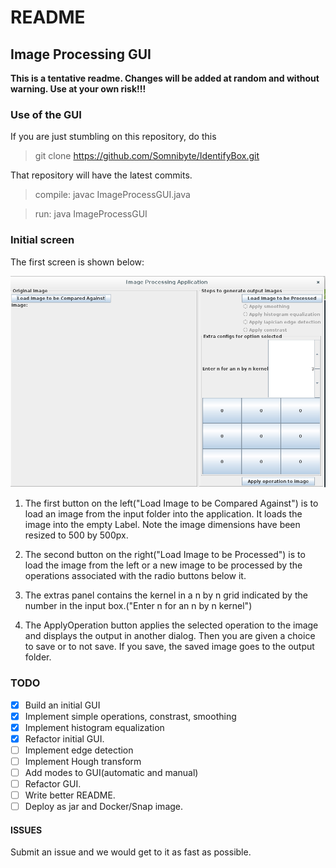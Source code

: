 # README

## Image Processing GUI

**This is a tentative readme. Changes will be added at random and without warning. Use at your own risk!!!**

### Use of the GUI

If you are just stumbling on this repository, do this

> git clone https://github.com/Somnibyte/IdentifyBox.git 

That repository will have the latest commits.

>compile:	javac ImageProcessGUI.java

>run: 		java ImageProcessGUI

### Initial screen

The first screen is shown below:

![alt text](IdentifyBox/first_screen.png "First Screen")

1. The first button on the left("Load Image to be Compared Against") is to load an image from the input folder into the application. It loads the image into 
the empty Label. Note the image dimensions have been resized to 500 by 500px. 

2. The second button on the right("Load Image to be Processed") is to load the image from the left or a new image to be processed by the operations associated with the radio buttons below it.

3. The extras panel contains the kernel in a n by n grid indicated by the number in the input box.("Enter n for an n by n kernel")

4. The ApplyOperation button applies the selected operation to the image and displays the output in another dialog. Then you are given a choice to save or to not save. If you save, the saved image goes to the output folder.

### TODO

- [x] Build an initial GUI
- [x] Implement simple operations, constrast, smoothing
- [x] Implement histogram equalization
- [x] Refactor initial GUI.
- [ ] Implement edge detection
- [ ] Implement Hough transform
- [ ] Add modes to GUI(automatic and manual)
- [ ] Refactor GUI.
- [ ] Write better README.
- [ ] Deploy as jar and Docker/Snap image.

#### ISSUES

Submit an issue and we would get to it as fast as possible. 

